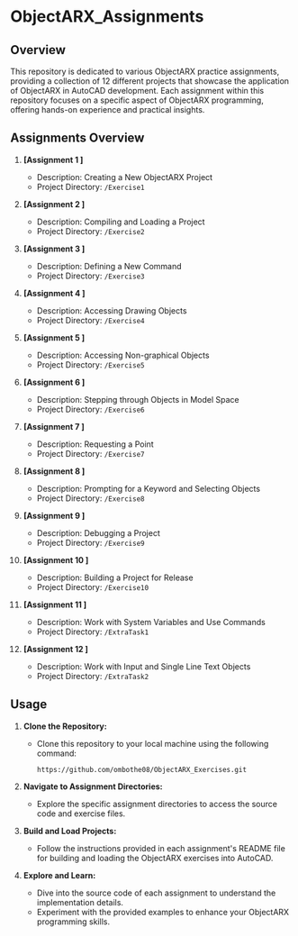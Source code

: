 # ObjectARX_Assignments 
## Overview
 
This repository is dedicated to various ObjectARX practice assignments, providing a collection of 12 different projects that showcase the application of ObjectARX in AutoCAD development. Each assignment within this repository focuses on a specific aspect of ObjectARX programming, offering hands-on experience and practical insights.
 
## Assignments Overview
 
1. **[Assignment 1 ]**
   - Description: Creating a New ObjectARX Project
   - Project Directory: `/Exercise1`
 
2. **[Assignment 2 ]**
   - Description: Compiling and Loading a Project
   - Project Directory: `/Exercise2`
 
3. **[Assignment 3 ]**
   - Description: Defining a New Command
   - Project Directory: `/Exercise3`
4. **[Assignment 4 ]**
   - Description: Accessing Drawing Objects
   - Project Directory: `/Exercise4`
5. **[Assignment 5 ]**
   - Description: Accessing Non-graphical Objects
   - Project Directory: `/Exercise5`
6. **[Assignment 6 ]**
   - Description: Stepping through Objects in Model Space
   - Project Directory: `/Exercise6`
7. **[Assignment 7 ]**
   - Description: Requesting a Point
   - Project Directory: `/Exercise7`
8. **[Assignment 8 ]**
   - Description: Prompting for a Keyword and Selecting Objects
   - Project Directory: `/Exercise8`
9. **[Assignment 9 ]**
   - Description: Debugging a Project
   - Project Directory: `/Exercise9`
10. **[Assignment 10 ]**
       - Description: Building a Project for Release
       - Project Directory: `/Exercise10`
11. **[Assignment 11 ]**
     - Description: Work with System Variables and Use Commands
     - Project Directory: `/ExtraTask1`
 
12. **[Assignment 12 ]**
    - Description: Work with Input and Single Line Text Objects
    - Project Directory: `/ExtraTask2`
 
## Usage
 
1. **Clone the Repository:**
   - Clone this repository to your local machine using the following command:
     ```
     https://github.com/ombothe08/ObjectARX_Exercises.git
     ```
 
2. **Navigate to Assignment Directories:**
   - Explore the specific assignment directories to access the source code and exercise files.
 
3. **Build and Load Projects:**
   - Follow the instructions provided in each assignment's README file for building and loading the ObjectARX exercises into AutoCAD.
 
4. **Explore and Learn:**
   - Dive into the source code of each assignment to understand the implementation details.
   - Experiment with the provided examples to enhance your ObjectARX programming skills.
